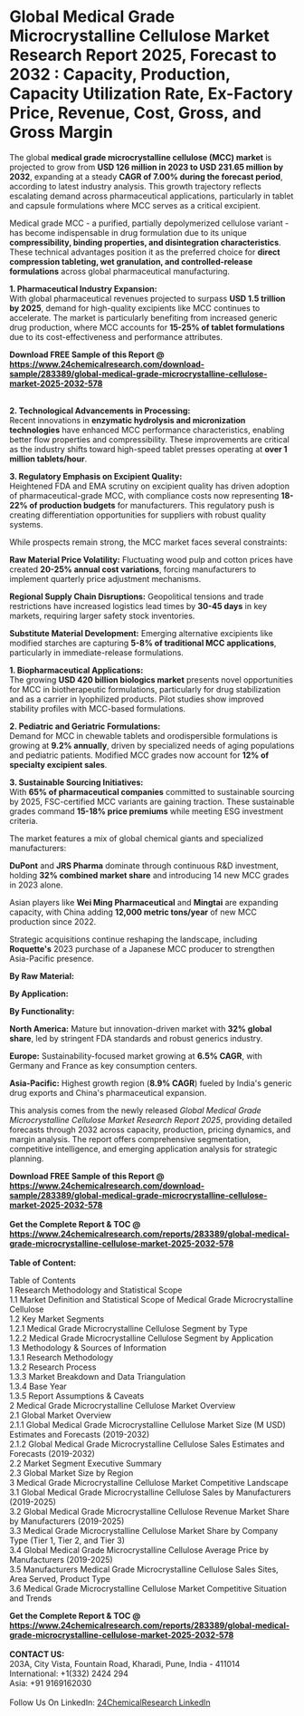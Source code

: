 <h1>Global Medical Grade Microcrystalline Cellulose Market Research Report 2025, Forecast to 2032 : Capacity, Production, Capacity Utilization Rate, Ex-Factory Price, Revenue, Cost, Gross, and Gross Margin</h1><p>The global <strong>medical grade microcrystalline cellulose (MCC) market</strong> is projected to grow from <strong>USD 126 million in 2023 to USD 231.65 million by 2032</strong>, expanding at a steady <strong>CAGR of 7.00% during the forecast period</strong>, according to latest industry analysis. This growth trajectory reflects escalating demand across pharmaceutical applications, particularly in tablet and capsule formulations where MCC serves as a critical excipient.</p><p>Medical grade MCC - a purified, partially depolymerized cellulose variant - has become indispensable in drug formulation due to its unique <strong>compressibility, binding properties, and disintegration characteristics</strong>. These technical advantages position it as the preferred choice for <strong>direct compression tableting, wet granulation, and controlled-release formulations</strong> across global pharmaceutical manufacturing.</p><p><strong>1. Pharmaceutical Industry Expansion:</strong><br>
With global pharmaceutical revenues projected to surpass <strong>USD 1.5 trillion by 2025</strong>, demand for high-quality excipients like MCC continues to accelerate. The market is particularly benefiting from increased generic drug production, where MCC accounts for <strong>15-25% of tablet formulations</strong> due to its cost-effectiveness and performance attributes.</p><div><b>Download FREE Sample of this Report @ 
            <a href="https://www.24chemicalresearch.com/download-sample/283389/global-medical-grade-microcrystalline-cellulose-market-2025-2032-578">
            https://www.24chemicalresearch.com/download-sample/283389/global-medical-grade-microcrystalline-cellulose-market-2025-2032-578</a></b></div><br><p><strong>2. Technological Advancements in Processing:</strong><br>
Recent innovations in <strong>enzymatic hydrolysis and micronization technologies</strong> have enhanced MCC performance characteristics, enabling better flow properties and compressibility. These improvements are critical as the industry shifts toward high-speed tablet presses operating at <strong>over 1 million tablets/hour</strong>.</p><p><strong>3. Regulatory Emphasis on Excipient Quality:</strong><br>
Heightened FDA and EMA scrutiny on excipient quality has driven adoption of pharmaceutical-grade MCC, with compliance costs now representing <strong>18-22% of production budgets</strong> for manufacturers. This regulatory push is creating differentiation opportunities for suppliers with robust quality systems.</p><p>While prospects remain strong, the MCC market faces several constraints:</p><p><strong>Raw Material Price Volatility:</strong> Fluctuating wood pulp and cotton prices have created <strong>20-25% annual cost variations</strong>, forcing manufacturers to implement quarterly price adjustment mechanisms.</p><p><strong>Regional Supply Chain Disruptions:</strong> Geopolitical tensions and trade restrictions have increased logistics lead times by <strong>30-45 days</strong> in key markets, requiring larger safety stock inventories.</p><p><strong>Substitute Material Development:</strong> Emerging alternative excipients like modified starches are capturing <strong>5-8% of traditional MCC applications</strong>, particularly in immediate-release formulations.</p><p><strong>1. Biopharmaceutical Applications:</strong><br>
The growing <strong>USD 420 billion biologics market</strong> presents novel opportunities for MCC in biotherapeutic formulations, particularly for drug stabilization and as a carrier in lyophilized products. Pilot studies show improved stability profiles with MCC-based formulations.</p><p><strong>2. Pediatric and Geriatric Formulations:</strong><br>
Demand for MCC in chewable tablets and orodispersible formulations is growing at <strong>9.2% annually</strong>, driven by specialized needs of aging populations and pediatric patients. Modified MCC grades now account for <strong>12% of specialty excipient sales</strong>.</p><p><strong>3. Sustainable Sourcing Initiatives:</strong><br>
With <strong>65% of pharmaceutical companies</strong> committed to sustainable sourcing by 2025, FSC-certified MCC variants are gaining traction. These sustainable grades command <strong>15-18% price premiums</strong> while meeting ESG investment criteria.</p><p>The market features a mix of global chemical giants and specialized manufacturers:</p><p><strong>DuPont</strong> and <strong>JRS Pharma</strong> dominate through continuous R&amp;D investment, holding <strong>32% combined market share</strong> and introducing 14 new MCC grades in 2023 alone.</p><p>Asian players like <strong>Wei Ming Pharmaceutical</strong> and <strong>Mingtai</strong> are expanding capacity, with China adding <strong>12,000 metric tons/year</strong> of new MCC production since 2022.</p><p>Strategic acquisitions continue reshaping the landscape, including <strong>Roquette's</strong> 2023 purchase of a Japanese MCC producer to strengthen Asia-Pacific presence.</p><p><strong>By Raw Material:</strong></p><p><strong>By Application:</strong></p><p><strong>By Functionality:</strong></p><p><strong>North America:</strong> Mature but innovation-driven market with <strong>32% global share</strong>, led by stringent FDA standards and robust generics industry.</p><p><strong>Europe:</strong> Sustainability-focused market growing at <strong>6.5% CAGR</strong>, with Germany and France as key consumption centers.</p><p><strong>Asia-Pacific:</strong> Highest growth region (<strong>8.9% CAGR</strong>) fueled by India's generic drug exports and China's pharmaceutical expansion.</p><p>This analysis comes from the newly released <em>Global Medical Grade Microcrystalline Cellulose Market Research Report 2025</em>, providing detailed forecasts through 2032 across capacity, production, pricing dynamics, and margin analysis. The report offers comprehensive segmentation, competitive intelligence, and emerging application analysis for strategic planning.</p><div><b>Download FREE Sample of this Report @ 
            <a href="https://www.24chemicalresearch.com/download-sample/283389/global-medical-grade-microcrystalline-cellulose-market-2025-2032-578">
            https://www.24chemicalresearch.com/download-sample/283389/global-medical-grade-microcrystalline-cellulose-market-2025-2032-578</a></b></div><br><div><b>Get the Complete Report & TOC @ 
            <a href="https://www.24chemicalresearch.com/reports/283389/global-medical-grade-microcrystalline-cellulose-market-2025-2032-578">
            https://www.24chemicalresearch.com/reports/283389/global-medical-grade-microcrystalline-cellulose-market-2025-2032-578</a></b></div><br>
            <b>Table of Content:</b><p>Table of Contents<br />
1 Research Methodology and Statistical Scope<br />
1.1 Market Definition and Statistical Scope of Medical Grade Microcrystalline Cellulose<br />
1.2 Key Market Segments<br />
1.2.1 Medical Grade Microcrystalline Cellulose Segment by Type<br />
1.2.2 Medical Grade Microcrystalline Cellulose Segment by Application<br />
1.3 Methodology & Sources of Information<br />
1.3.1 Research Methodology<br />
1.3.2 Research Process<br />
1.3.3 Market Breakdown and Data Triangulation<br />
1.3.4 Base Year<br />
1.3.5 Report Assumptions & Caveats<br />
2 Medical Grade Microcrystalline Cellulose Market Overview<br />
2.1 Global Market Overview<br />
2.1.1 Global Medical Grade Microcrystalline Cellulose Market Size (M USD) Estimates and Forecasts (2019-2032)<br />
2.1.2 Global Medical Grade Microcrystalline Cellulose Sales Estimates and Forecasts (2019-2032)<br />
2.2 Market Segment Executive Summary<br />
2.3 Global Market Size by Region<br />
3 Medical Grade Microcrystalline Cellulose Market Competitive Landscape<br />
3.1 Global Medical Grade Microcrystalline Cellulose Sales by Manufacturers (2019-2025)<br />
3.2 Global Medical Grade Microcrystalline Cellulose Revenue Market Share by Manufacturers (2019-2025)<br />
3.3 Medical Grade Microcrystalline Cellulose Market Share by Company Type (Tier 1, Tier 2, and Tier 3)<br />
3.4 Global Medical Grade Microcrystalline Cellulose Average Price by Manufacturers (2019-2025)<br />
3.5 Manufacturers Medical Grade Microcrystalline Cellulose Sales Sites, Area Served, Product Type<br />
3.6 Medical Grade Microcrystalline Cellulose Market Competitive Situation and Trends<br />
</p><div><b>Get the Complete Report & TOC @ 
            <a href="https://www.24chemicalresearch.com/reports/283389/global-medical-grade-microcrystalline-cellulose-market-2025-2032-578">
            https://www.24chemicalresearch.com/reports/283389/global-medical-grade-microcrystalline-cellulose-market-2025-2032-578</a></b></div><br><b>CONTACT US:</b><br>
            203A, City Vista, Fountain Road, Kharadi, Pune, India - 411014<br>
            International: +1(332) 2424 294<br>
            Asia: +91 9169162030 <br><br>
            Follow Us On LinkedIn: <a href="https://www.linkedin.com/company/24chemicalresearch/">24ChemicalResearch LinkedIn</a>